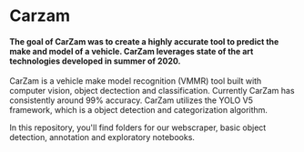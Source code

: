 # Carzam

#### The goal of CarZam was to create a highly accurate tool to predict the make and model of a vehicle. CarZam leverages state of the art technologies developed in summer of 2020.
CarZam is a vehicle make model recognition (VMMR) tool built with computer vision, object dectection and classification. Currently CarZam has consistently around 99% accuracy. CarZam utilizes the YOLO V5 framework, which is a object detection and categorization algorithm.

In this repository, you'll find folders for our webscraper, basic object detection, annotation and exploratory notebooks.
